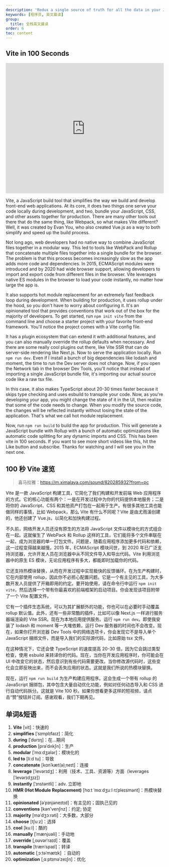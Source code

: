 ```yaml
---
description: 'Redux a single source of truth for all the data in your JavaScript application.'
keywords: [程序员, 英文晨读]
group:
  title: 全栈英文晨读
order: 6
toc: content
---
```


## Vite in 100 Seconds

<iframe width="100%" height="415" src="https://www.youtube.com/embed/KCrXgy8qtjM?si=I-bDyQfrdK2g7tBG" title="YouTube video player" frameborder="0" allow="accelerometer; autoplay; clipboard-write; encrypted-media; gyroscope; picture-in-picture; web-share" referrerpolicy="strict-origin-when-cross-origin" allowfullscreen></iframe>

Vite, a JavaScript build tool that simplifies the way we build and develop front-end web applications. At its core, it does two things one serve your code locally during development, and two, bundle your JavaScript, CSS, and other assets together for production. There are many other tools out there that do the same thing, like Webpack, so what makes Vite different? Well, it was created by Evan You, who also created Vue.js as a way to both simplify and speed up the build process.

Not long ago, web developers had no native way to combine JavaScript files together in a modular way. This led to tools like WebPack and Rollup that concatenate multiple files together into a single bundle for the browser. The problem is that this process becomes increasingly slow as the app adds more code and dependencies. In 2015, ECMAScript modules were introduced and by 2020 had wide browser support, allowing developers to import and export code from different files in the browser. Vite leverages native ES modules in the browser to load your code instantly, no matter how large the app is.

It also supports hot module replacement for an extremely fast feedback loop during development. When building for production, it uses rollup under the hood, so you don't have to worry about configuring it. It's an opinionated tool that provides conventions that work out of the box for the majority of developers. To get started, run `npm init vite` from the command line and choose a starter project with your favorite front-end framework. You'll notice the project comes with a Vite config file.

It has a plugin ecosystem that can extend it with additional features, and you can also manually override the rollup defaults when necessary. And there are some really cool plugins out there, like Vite SSR that can do server-side rendering like Next.js. Now to serve the application locally. Run `npm run dev`. Even if I install a bunch of big dependencies like lodash and moment, the time to run the Dev server does not change. Now, if you open the Network tab in the browser Dev Tools, you'll notice that instead of importing a single JavaScript bundle file, it's importing our actual source code like a raw tsx file.

In this case, it also makes TypeScript about 20-30 times faster because it skips type checking and uses esbuild to transpile your code. Now, as you're developing your app, you might change the state of it in the UI, then realize that some of the code needs to change. When you modify the source code, the changes will be reflected instantly without losing the state of the application. That's what we call hot module replacement.

Now, run `npm run build` to build the app for production. This will generate a JavaScript bundle with Rollup with a bunch of automatic optimizations like automatic code splitting for any dynamic imports and CSS. This has been vite in 100 seconds. If you want to see more short videos like this, hit the Like button and subscribe. Thanks for watching and I will see you in the next one.

## 100 秒 Vite 速览

> 喜马拉雅：https://m.ximalaya.com/sound/820285932?from=pc

Vite 是一款 JavaScript 构建工具，它简化了我们构建和开发前端 Web 应用程序的方式。它的核心功能有两个：一是在开发过程中为你的代码提供本地服务；二是将你的 JavaScript、CSS 和其他资产打包在一起用于生产。有很多其他工具也能做同样的事情，比如 Webpack，那么 Vite 有什么不同呢？Vite 是由尤雨溪创建的，他还创建了 Vue.js，以简化和加快构建过程。

不久前，网络开发人员还没有原生的方法将 JavaScript 文件以模块化的方式组合在一起。这就催生了 WebPack 和 Rollup 这样的工具，它们能将多个文件串联在一起，成为浏览器的单一打包文件。问题是，随着应用程序添加更多代码和依赖，这一过程变得越来越慢。2015 年，ECMAScript 模块问世，到 2020 年已广泛支持浏览器，允许开发人员在浏览器中从不同文件导入和导出代码。Vite 利用浏览器中的原生 ES 模块，无论应用程序有多大，都能即时加载你的代码。

它还支持热模块替换，从而在开发过程中实现极快的反馈循环。在为生产构建时，它在内部使用 rollup，因此你不必担心配置问题。它是一个有主见的工具，为大多数开发人员提供了开箱即用的约定。要开始使用，请在命令行中运行 `npm init vite`，然后选择一个带有你最喜欢的前端框架的启动项目。你会发现该项目附带了一个 Vite 配置文件。

它有一个插件生态系统，可以为其扩展额外的功能，你也可以在必要时手动覆盖 rollup 默认值。此外，还有一些非常酷的插件，比如可以像 Next.js 一样进行服务器端渲染的 Vite SSR。现在为本地应用提供服务。运行 `npm run dev`。即使我安装了 lodash 和 moment 等一大堆依赖，运行 Dev 服务器的时间也不会改变。现在，如果你打开浏览器 Dev Tools 中的网络选项卡，你会发现它不是导入单个 JavaScript 捆绑文件，而是导入我们的实际源代码，比如原始 tsx 文件。

在这种情况下，它还会使 TypeScript 的速度提高 20-30 倍，因为它会跳过类型检查，使用 esbuild 来转译你的代码。现在，当你在开发应用程序时，你可能会在 UI 中改变它的状态，然后意识到有些代码需要更改。当你修改源代码时，这些变化会立即反映出来，而不会丢失应用的状态。这就是我们所说的热模块替换。

现在，运行 `npm run build` 为生产构建应用程序。这会生成一个带有 rollup 的 JavaScript 捆绑包，其中包含大量自动优化功能，例如对任何动态导入和 CSS 进行自动代码拆分。这就是 Vite 100 秒。如果你想看更多这样的短视频，请点击“赞”按钮并订阅。感谢观看，我们下期再见。

## 单词&短语

1. **Vite** [vit]：快速的
2. **simplifies** [ˈsɪmplɪfaɪz]：简化
3. **during** [ˈdʊrɪŋ]：在…期间
4. **production** [prəˈdʌkʃn]：生产
5. **modular** [ˈmɑːdʒələr]：模块化的
6. **led to** [liːd tu]：导致
7. **concatenate** [kɑnˈkæt(ə)ˌneɪt]：连接
8. **leverage** [ˈlevərɪdʒ]：利用（技术、工具、资源等）方面（leverages [ˈlevərɪdʒɪz]）
9. **instantly** [ˈɪnstəntli]：adv. 立即地
10. **HMR (Hot Module Replacement)** [hɑːt ˈmɑːdʒuːl rɪˈpleɪsmənt]：热模块替换
11. **opinionated** [əˈpɪnjəneɪtɪd]：有主见的；固执己见的
12. **conventions** [kən'venʃnz]：约定; 协定
13. **majority** [məˈdʒɔːrəti]：大多数，大部分
14. **choose** [tʃuːz]：选择
15. **cool** [kuːl]：酷的
16. **manually** [ˈmænjuəli]：手动地
17. **override** [ˌoʊvərˈraɪd]：覆盖
18. **transpile** [trænˈspaɪl]：转译
19. **automatic** [ˌɔːtəˈmætɪk] ：自动的
20. **optimization** [ˌɑːptɪməˈzeɪʃn]：优化
